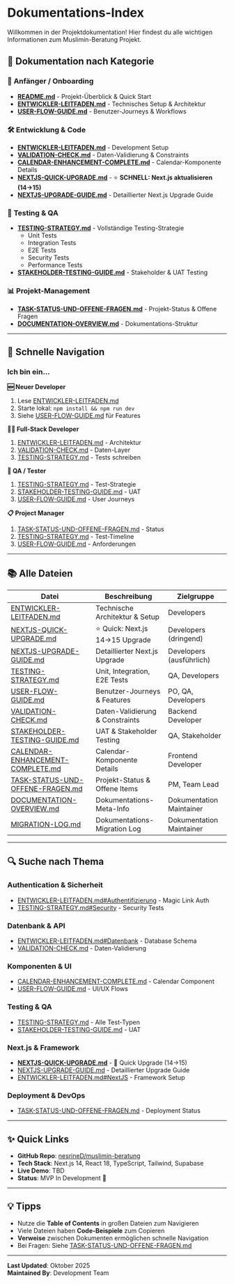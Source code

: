 # Dokumentations-Index

Willkommen in der Projektdokumentation! Hier findest du alle wichtigen Informationen zum Muslimin-Beratung Projekt.

## 📖 Dokumentation nach Kategorie

### 🚀 **Anfänger / Onboarding**

- **[README.md](../README.md)** - Projekt-Überblick & Quick Start
- **[ENTWICKLER-LEITFADEN.md](./ENTWICKLER-LEITFADEN.md)** - Technisches Setup & Architektur
- **[USER-FLOW-GUIDE.md](./USER-FLOW-GUIDE.md)** - Benutzer-Journeys & Workflows

### 🛠️ **Entwicklung & Code**

- **[ENTWICKLER-LEITFADEN.md](./ENTWICKLER-LEITFADEN.md)** - Development Setup
- **[VALIDATION-CHECK.md](./VALIDATION-CHECK.md)** - Daten-Validierung & Constraints
- **[CALENDAR-ENHANCEMENT-COMPLETE.md](./CALENDAR-ENHANCEMENT-COMPLETE.md)** - Calendar-Komponente Details
- **[NEXTJS-QUICK-UPGRADE.md](./NEXTJS-QUICK-UPGRADE.md)** - ⭐ **SCHNELL: Next.js aktualisieren (14→15)**
- **[NEXTJS-UPGRADE-GUIDE.md](./NEXTJS-UPGRADE-GUIDE.md)** - Detaillierter Next.js Upgrade Guide

### 🧪 **Testing & QA**

- **[TESTING-STRATEGY.md](./TESTING-STRATEGY.md)** - Vollständige Testing-Strategie
  - Unit Tests
  - Integration Tests
  - E2E Tests
  - Security Tests
  - Performance Tests
- **[STAKEHOLDER-TESTING-GUIDE.md](./STAKEHOLDER-TESTING-GUIDE.md)** - Stakeholder & UAT Testing

### 📊 **Projekt-Management**

- **[TASK-STATUS-UND-OFFENE-FRAGEN.md](./TASK-STATUS-UND-OFFENE-FRAGEN.md)** - Projekt-Status & Offene Fragen
- **[DOCUMENTATION-OVERVIEW.md](./DOCUMENTATION-OVERVIEW.md)** - Dokumentations-Struktur

---

## 🎯 Schnelle Navigation

### Ich bin ein...

**🆕 Neuer Developer**

1. Lese [ENTWICKLER-LEITFADEN.md](./ENTWICKLER-LEITFADEN.md)
2. Starte lokal: `npm install && npm run dev`
3. Siehe [USER-FLOW-GUIDE.md](./USER-FLOW-GUIDE.md) für Features

**🧑‍💻 Full-Stack Developer**

1. [ENTWICKLER-LEITFADEN.md](./ENTWICKLER-LEITFADEN.md) - Architektur
2. [VALIDATION-CHECK.md](./VALIDATION-CHECK.md) - Daten-Layer
3. [TESTING-STRATEGY.md](./TESTING-STRATEGY.md) - Tests schreiben

**🧪 QA / Tester**

1. [TESTING-STRATEGY.md](./TESTING-STRATEGY.md) - Test-Strategie
2. [STAKEHOLDER-TESTING-GUIDE.md](./STAKEHOLDER-TESTING-GUIDE.md) - UAT
3. [USER-FLOW-GUIDE.md](./USER-FLOW-GUIDE.md) - User Journeys

**📋 Project Manager**

1. [TASK-STATUS-UND-OFFENE-FRAGEN.md](./TASK-STATUS-UND-OFFENE-FRAGEN.md) - Status
2. [TESTING-STRATEGY.md](./TESTING-STRATEGY.md) - Test-Timeline
3. [USER-FLOW-GUIDE.md](./USER-FLOW-GUIDE.md) - Anforderungen

---

## 📚 Alle Dateien

| Datei                                                                  | Beschreibung                           | Zielgruppe               |
| ---------------------------------------------------------------------- | -------------------------------------- | ------------------------ |
| [ENTWICKLER-LEITFADEN.md](./ENTWICKLER-LEITFADEN.md)                   | Technische Architektur & Setup         | Developers               |
| [NEXTJS-QUICK-UPGRADE.md](./NEXTJS-QUICK-UPGRADE.md)                   | ⭐ Quick: Next.js 14→15 Upgrade        | Developers (dringend)    |
| [NEXTJS-UPGRADE-GUIDE.md](./NEXTJS-UPGRADE-GUIDE.md)                   | Detaillierter Next.js Upgrade          | Developers (ausführlich) |
| [TESTING-STRATEGY.md](./TESTING-STRATEGY.md)                           | Unit, Integration, E2E Tests           | QA, Developers           |
| [USER-FLOW-GUIDE.md](./USER-FLOW-GUIDE.md)                             | Benutzer-Journeys & Features           | PO, QA, Developers       |
| [VALIDATION-CHECK.md](./VALIDATION-CHECK.md)                           | Daten-Validierung & Constraints        | Backend Developer        |
| [STAKEHOLDER-TESTING-GUIDE.md](./STAKEHOLDER-TESTING-GUIDE.md)         | UAT & Stakeholder Testing              | QA, Stakeholder          |
| [CALENDAR-ENHANCEMENT-COMPLETE.md](./CALENDAR-ENHANCEMENT-COMPLETE.md) | Calendar-Komponente Details            | Frontend Developer       |
| [TASK-STATUS-UND-OFFENE-FRAGEN.md](./TASK-STATUS-UND-OFFENE-FRAGEN.md) | Projekt-Status & Offene Items          | PM, Team Lead            |
| [DOCUMENTATION-OVERVIEW.md](./DOCUMENTATION-OVERVIEW.md)               | Dokumentations-Meta-Info               | Dokumentation Maintainer |
| [MIGRATION-LOG.md](./MIGRATION-LOG.md)                                 | Dokumentations-Migration Log           | Dokumentation Maintainer |

---

## 🔍 Suche nach Thema

### Authentication & Sicherheit

- [ENTWICKLER-LEITFADEN.md#Authentifizierung](./ENTWICKLER-LEITFADEN.md) - Magic Link Auth
- [TESTING-STRATEGY.md#Security](./TESTING-STRATEGY.md) - Security Tests

### Datenbank & API

- [ENTWICKLER-LEITFADEN.md#Datenbank](./ENTWICKLER-LEITFADEN.md) - Database Schema
- [VALIDATION-CHECK.md](./VALIDATION-CHECK.md) - Daten-Validierung

### Komponenten & UI

- [CALENDAR-ENHANCEMENT-COMPLETE.md](./CALENDAR-ENHANCEMENT-COMPLETE.md) - Calendar Component
- [USER-FLOW-GUIDE.md](./USER-FLOW-GUIDE.md) - UI/UX Flows

### Testing & QA

- [TESTING-STRATEGY.md](./TESTING-STRATEGY.md) - Alle Test-Typen
- [STAKEHOLDER-TESTING-GUIDE.md](./STAKEHOLDER-TESTING-GUIDE.md) - UAT

### Next.js & Framework

- **[NEXTJS-QUICK-UPGRADE.md](./NEXTJS-QUICK-UPGRADE.md)** - 🚀 Quick Upgrade (14→15)
- [NEXTJS-UPGRADE-GUIDE.md](./NEXTJS-UPGRADE-GUIDE.md) - Detaillierter Upgrade Guide
- [ENTWICKLER-LEITFADEN.md#NextJS](./ENTWICKLER-LEITFADEN.md) - Framework Setup

### Deployment & DevOps

- [TASK-STATUS-UND-OFFENE-FRAGEN.md](./TASK-STATUS-UND-OFFENE-FRAGEN.md) - Deployment Status

---

## ✨ Quick Links

- **GitHub Repo**: [nesrineD/muslimin-beratung](https://github.com/nesrineD/muslimin-beratung)
- **Tech Stack**: Next.js 14, React 18, TypeScript, Tailwind, Supabase
- **Live Demo**: TBD
- **Status**: MVP In Development 🚧

---

## 💡 Tipps

- Nutze die **Table of Contents** in großen Dateien zum Navigieren
- Viele Dateien haben **Code-Beispiele** zum Copieren
- **Verweise** zwischen Dokumenten ermöglichen schnelle Navigation
- Bei Fragen: Siehe [TASK-STATUS-UND-OFFENE-FRAGEN.md](./TASK-STATUS-UND-OFFENE-FRAGEN.md)

---

**Last Updated**: Oktober 2025  
**Maintained By**: Development Team

